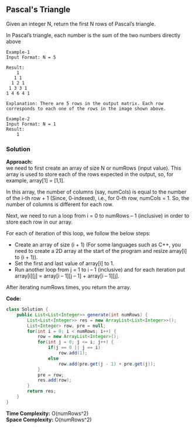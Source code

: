 ## Pascal's Triangle

Given an integer N, return the first N rows of Pascal’s triangle.

In Pascal’s triangle, each number is the sum of the two numbers directly above 

```
Example-1
Input Format: N = 5

Result:
    1
   1 1
  1 2 1
 1 3 3 1
1 4 6 4 1

Explanation: There are 5 rows in the output matrix. Each row corresponds to each one of the rows in the image shown above.

Example-2
Input Format: N = 1
Result: 
    1
```

### Solution
**Approach:** <br/>
we need to first create an array of size N or numRows (input value). This array is used to store each of the rows expected in the output, so, for example, array[1] = [1,1]. 

In this array, the number of columns (say, numCols) is equal to the number of the i-th row + 1 (Since, 0-indexed), i.e., for 0-th row, numCols = 1. So, the number of columns is different for each row.

Next, we need to run a loop from i = 0 to numRows – 1 (inclusive) in order to store each row in our array. 

For each of iteration of this loop, we follow the below steps:
- Create an array of size (i + 1) (For some languages such as C++, you need to create a 2D array at the start of the program and resize array[i] to (i + 1)).
- Set the first and last value of array[i] to 1.
- Run another loop from j = 1 to i – 1 (inclusive) and for each iteration put array[i][j] = array[i – 1][j – 1] + array[i – 1][j].

After iterating numRows times, you return the array.

**Code:** <br/>
```java
class Solution {
    public List<List<Integer>> generate(int numRows) {
        List<List<Integer>> res = new ArrayList<List<Integer>>();
        List<Integer> row, pre = null;
        for(int i = 0; i < numRows; i++) {
            row = new ArrayList<Integer>();
            for(int j = 0; j <= i; j++) {
                if(j == 0 || j == i)
                    row.add(1);
                else
                    row.add(pre.get(j - 1) + pre.get(j));
            }
            pre = row;
            res.add(row);
        }
        return res; 
    }
}
```

**Time Complexity:** O(numRows^2) <br/>
**Space Complexity:** O(numRows^2)

